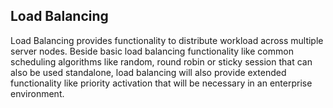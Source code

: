 ## Load Balancing

Load Balancing provides functionality to distribute workload across multiple server nodes. Beside basic load balancing functionality like common scheduling algorithms like random, round robin or sticky session that can also be used standalone, load balancing will also provide extended functionality like priority activation that will be necessary in an enterprise environment.